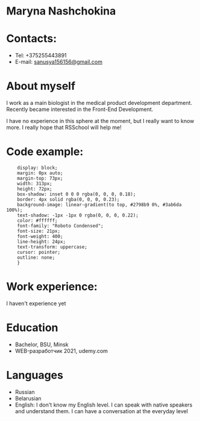 # Maryna Nashchokina
# Contacts:
* Tel: +375255443891
* E-mail: sanusya156156@gmail.com
# About myself
I work as a main biologist in the medical product development department. Recently became interested in the Front-End Development. 

I have no experience in this sphere at the moment, but I really want to know more. I really hope that RSSchool will help me!
# Code example:

``` .button {
    display: block;
    margin: 0px auto;
    margin-top: 73px;
    width: 313px;
    height: 72px;
    box-shadow: inset 0 0 0 rgba(0, 0, 0, 0.18);
    border: 4px solid rgba(0, 0, 0, 0.23);
    background-image: linear-gradient(to top, #2798b9 0%, #3ab6da 100%);
    text-shadow: -1px -1px 0 rgba(0, 0, 0, 0.22);
    color: #ffffff;
    font-family: "Roboto Condensed";
    font-size: 21px;
    font-weight: 400;
    line-height: 24px;
    text-transform: uppercase;
    cursor: pointer;
    outline: none;
    }
 ```
# Work experience:
I haven't experience yet
# Education
* Bachelor, BSU, Minsk
* WEB-разработчик 2021, udemy.com
# Languages
* Russian
* Belarusian
* English: I don't know my English level. I can speak with native speakers and understand them. I can have a conversation at the everyday level